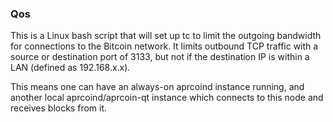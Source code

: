 ### Qos ###

This is a Linux bash script that will set up tc to limit the outgoing bandwidth for connections to the Bitcoin network. It limits outbound TCP traffic with a source or destination port of 3133, but not if the destination IP is within a LAN (defined as 192.168.x.x).

This means one can have an always-on aprcoind instance running, and another local aprcoind/aprcoin-qt instance which connects to this node and receives blocks from it.
